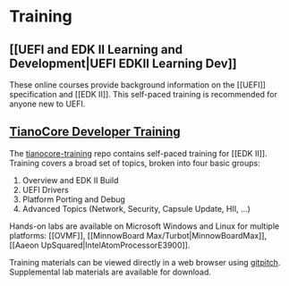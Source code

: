 # Training

## [[UEFI and EDK II Learning and Development|UEFI EDKII Learning Dev]]

These online courses provide background information on the [[UEFI]] specification and [[EDK II]]. This self-paced training is recommended for anyone new to UEFI. 

## [TianoCore Developer Training](https://github.com/tianocore-training/Tianocore_Training_Contents/wiki) 

The [tianocore-training](https://github.com/tianocore-training/Tianocore_Training_Contents/wiki) repo contains self-paced training for [[EDK II]]. Training covers a broad set of topics, broken into four basic groups:

1. Overview and EDK II Build
2. UEFI Drivers
3. Platform Porting and Debug
4. Advanced Topics (Network, Security, Capsule Update, HII, ...)

Hands-on labs are available on Microsoft Windows and Linux for multiple platforms: [[OVMF]], [[MinnowBoard Max/Turbot|MinnowBoardMax]], [[Aaeon UpSquared|IntelAtomProcessorE3900]].

Training materials can be viewed directly in a web browser using <a href="https://gitpitch.com/docs/">gitpitch</a>. Supplemental lab materials are available for download.
